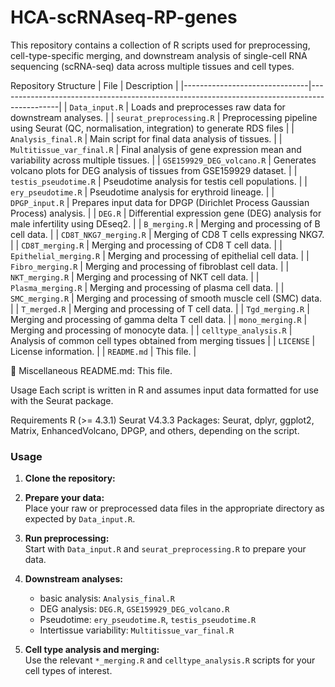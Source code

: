 # HCA-scRNAseq-RP-genes
This repository contains a collection of R scripts used for preprocessing, cell-type-specific merging, and downstream analysis of single-cell RNA sequencing (scRNA-seq) data across multiple tissues and cell types.

Repository Structure
| File                          | Description                                                                                 |
|-------------------------------|---------------------------------------------------------------------------------------------|
| `Data_input.R`                | Loads and preprocesses raw data for downstream analyses.                                    |
| `seurat_preprocessing.R`      | Preprocessing pipeline using Seurat (QC, normalisation, integration) to generate RDS files  |
| `Analysis_final.R`            | Main script for final data analysis of tissues.                                             |
| `Multitissue_var_final.R`     | Final analysis of gene expression mean and variability across multiple tissues.             |
| `GSE159929_DEG_volcano.R`     | Generates volcano plots for DEG analysis of tissues from GSE159929 dataset.                 |
| `testis_pseudotime.R`         | Pseudotime analysis for testis cell populations.                                            |
| `ery_pseudotime.R`            | Pseudotime analysis for erythroid lineage.                                                  |
| `DPGP_input.R`                | Prepares input data for DPGP (Dirichlet Process Gaussian Process) analysis.                 |
| `DEG.R`                       | Differential expression gene (DEG) analysis for male infertility using DEseq2.              |
| `B_merging.R`                 | Merging and processing of B cell data.                                                      |
| `CD8T_NKG7_merging.R`         | Merging of CD8 T cells expressing NKG7.                                                     |
| `CD8T_merging.R`              | Merging and processing of CD8 T cell data.                                                  |
| `Epithelial_merging.R`        | Merging and processing of epithelial cell data.                                             |
| `Fibro_merging.R`             | Merging and processing of fibroblast cell data.                                             |
| `NKT_merging.R`               | Merging and processing of NKT cell data.                                                    |
| `Plasma_merging.R`            | Merging and processing of plasma cell data.                                                 |
| `SMC_merging.R`               | Merging and processing of smooth muscle cell (SMC) data.                                    |
| `T_merged.R`                  | Merging and processing of T cell data.                                                      |
| `Tgd_merging.R`               | Merging and processing of gamma delta T cell data.                                          |
| `mono_merging.R`              | Merging and processing of monocyte data.                                                    |
| `celltype_analysis.R`         | Analysis of common cell types obtained from merging tissues                                 |
| `LICENSE`                     | License information.                                                                        |
| `README.md`                   | This file.                                                                                  |


🧾 Miscellaneous
README.md: This file.

Usage
Each script is written in R and assumes input data formatted for use with the Seurat package. 

Requirements
R (>= 4.3.1)
Seurat V4.3.3
Packages: Seurat, dplyr, ggplot2, Matrix, EnhancedVolcano, DPGP, and others, depending on the script.


### Usage

1. **Clone the repository:**
   
2. **Prepare your data:**  
   Place your raw or preprocessed data files in the appropriate directory as expected by `Data_input.R`.

3. **Run preprocessing:**  
   Start with  `Data_input.R` and `seurat_preprocessing.R` to prepare your data.

4. **Downstream analyses:**  
   - basic analysis: `Analysis_final.R` 
   - DEG analysis: `DEG.R`, `GSE159929_DEG_volcano.R`
   - Pseudotime: `ery_pseudotime.R`, `testis_pseudotime.R`
   - Intertissue variability: `Multitissue_var_final.R`

5. **Cell type analysis and merging:**  
   Use the relevant `*_merging.R` and `celltype_analysis.R` scripts for your cell types of interest.







